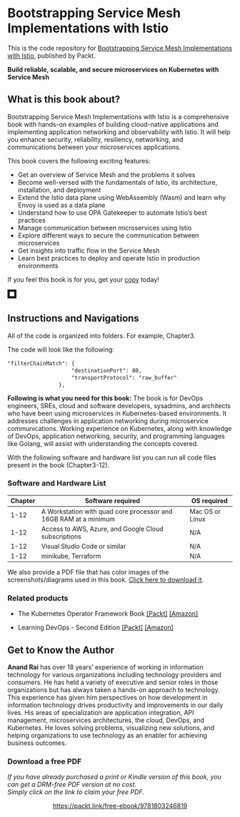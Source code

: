 # Bootstrapping Service Mesh Implementations with Istio

<a href="https://www.packtpub.com/product/bootstrapping-service-mesh-implementations-with-istio/9781803246819?utm_source=github&utm_medium=repository&utm_campaign="><img src="https://content.packt.com/B17989/cover_image_small.jpg" alt="" height="256px" align="right"></a>

This is the code repository for [Bootstrapping Service Mesh Implementations with Istio](https://www.packtpub.com/product/bootstrapping-service-mesh-implementations-with-istio/9781803246819?utm_source=github&utm_medium=repository&utm_campaign=), published by Packt.

**Build reliable, scalable, and secure microservices on Kubernetes with Service Mesh**

## What is this book about?
Bootstrapping Service Mesh Implementations with Istio is a comprehensive book with hands-on examples of building cloud-native applications and implementing application networking and observability with Istio. It will help you enhance security, reliability, resiliency, networking, and communications between your microservices applications.

This book covers the following exciting features:
* Get an overview of Service Mesh and the problems it solves
* Become well-versed with the fundamentals of Istio, its architecture, installation, and deployment
* Extend the Istio data plane using WebAssembly (Wasm) and learn why Envoy is used as a data plane
* Understand how to use OPA Gatekeeper to automate Istio’s best practices
* Manage communication between microservices using Istio
* Explore different ways to secure the communication between microservices
* Get insights into traffic flow in the Service Mesh
* Learn best practices to deploy and operate Istio in production environments

If you feel this book is for you, get your [copy](https://www.amazon.com/dp/1803246812) today!

<a href="https://www.packtpub.com/?utm_source=github&utm_medium=banner&utm_campaign=GitHubBanner"><img src="https://raw.githubusercontent.com/PacktPublishing/GitHub/master/GitHub.png" 
alt="https://www.packtpub.com/" border="5" /></a>

## Instructions and Navigations
All of the code is organized into folders. For example, Chapter3.

The code will look like the following:
```
"filterChainMatch": {
                    "destinationPort": 80,
                    "transportProtocol": "raw_buffer"
                },
```

**Following is what you need for this book:**
The book is for DevOps engineers, SREs, cloud and software developers, sysadmins, and architects who have been using microservices in Kubernetes-based environments. It addresses challenges in application networking during microservice communications. Working experience on Kubernetes, along with knowledge of DevOps, application networking, security, and programming languages like Golang, will assist with understanding the concepts covered.

With the following software and hardware list you can run all code files present in the book (Chapter3-12).
### Software and Hardware List
| Chapter | Software required | OS required |
| -------- | ------------------------------------ | ----------------------------------- |
| 1-12 | A Workstation with quad core processor and 16GB RAM at a minimum | Mac OS or  Linux  |
| 1-12 | Access to AWS, Azure, and Google Cloud subscriptions | N/A |
| 1-12 | Visual Studio Code or similar | N/A |
| 1-12 | minikube, Terraform | N/A |

We also provide a PDF file that has color images of the screenshots/diagrams used in this book. [Click here to download it](https://packt.link/DW41O).

### Related products
* The Kubernetes Operator Framework Book [[Packt]](https://www.packtpub.com/product/the-kubernetes-operator-framework-book/9781803232850?utm_source=github&utm_medium=repository&utm_campaign=9781803232850) [[Amazon]](https://www.amazon.com/dp/1803232854)

* Learning DevOps - Second Edition [[Packt]](https://www.packtpub.com/product/learning-devops-second-edition/9781801818964?utm_source=github&utm_medium=repository&utm_campaign=9781801818964) [[Amazon]](https://www.amazon.com/dp/1801818967)

## Get to Know the Author
**Anand Rai**
has over 18 years’ experience of working in information technology for various organizations including technology providers and consumers. He has held a variety of executive and senior roles in those organizations but has always taken a hands-on approach to technology. This experience has given him perspectives on how development in information technology drives productivity and improvements in our daily lives. His areas of specialization are application integration, API management, microservices architectures, the cloud, DevOps, and Kubernetes. He loves solving problems, visualizing new solutions, and helping organizations to use technology as an enabler for achieving business outcomes.

### Download a free PDF

 <i>If you have already purchased a print or Kindle version of this book, you can get a DRM-free PDF version at no cost.<br>Simply click on the link to claim your free PDF.</i>
<p align="center"> <a href="https://packt.link/free-ebook/9781803246819">https://packt.link/free-ebook/9781803246819 </a> </p>